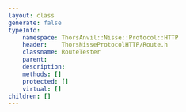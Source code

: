 ```yaml
---
layout: class
generate: false
typeInfo:
    namespace: ThorsAnvil::Nisse::Protocol::HTTP
    header:    ThorsNisseProtocolHTTP/Route.h
    classname: RouteTester
    parent:    
    description: 
    methods: []
    protected: []
    virtual: []
children: []
---
```

